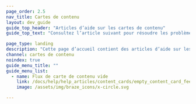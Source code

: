 ```yaml
---
page_order: 2.5
nav_title: Cartes de contenu
layout: dev_guide
guide_top_header: "Articles d’aide sur les cartes de contenu"
guide_top_text: "Consultez l’article suivant pour résoudre les problèmes sur les cartes de contenu. <br><br> Apprenez-en plus sur la multitude de façons d’intégrer des cartes de contenu dans vos campagnes et vos Canvas dans la section <a href='/docs/user_guide/message_building_by_channel/content_cards/'>Cartes de contenu</a> !"

page_type: landing
description: "Cette page d’accueil contient des articles d’aide sur les cartes de contenu."
channel: cartes de contenu
noindex: true
guide_menu_title: ""
guide_menu_list:
  - name: Flux de carte de contenu vide
    link: /docs/help/help_articles/content_cards/empty_content_card_feed/
    image: /assets/img/braze_icons/x-circle.svg

---
```

